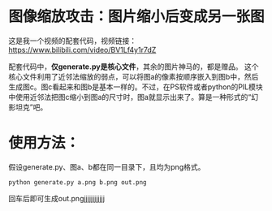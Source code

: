 # 图像缩放攻击：图片缩小后变成另一张图
这是我一个视频的配套代码，视频链接：
https://www.bilibili.com/video/BV1Lf4y1r7dZ

配套代码中，**仅generate.py是核心文件**，其余的图片神马的，都是赠品。
这个核心文件利用了近邻法缩放的弱点，可以将图a的像素按顺序嵌入到图b中，然后生成图c。图c看起来和图b是基本一样的。不过，在PS软件或者python的PIL模块中使用近邻法把图c缩小到图a的尺寸时，图a就显示出来了。算是一种形式的“幻影坦克”吧。

# 使用方法：
假设generate.py、图a、b都在同一目录下，且均为png格式。

```python generate.py a.png b.png out.png```

回车后即可生成out.pngjjjjjjjjjjjj
